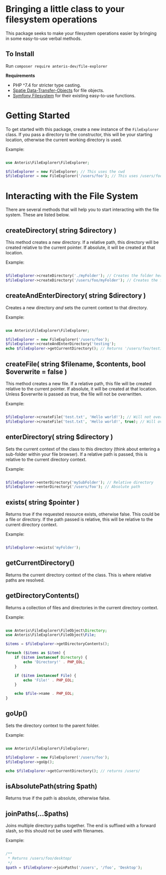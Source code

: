 # Bringing a little class to your filesystem operations

This package seeks to make your filesystem operations easier by bringing in some easy-to-use verbal methods.

## To Install

Run `composer require anteris-dev/file-explorer`

**Requirements**
- PHP ^7.4 for stricter type casting.
- [Spatie Data-Transfer-Objects](https://github.com/spatie/data-transfer-object) for file objects.
- [Symfony Filesystem](https://github.com/symfony/filesystem) for their existing easy-to-use functions.

# Getting Started

To get started with this package, create a new instance of the `FileExplorer` class. If you pass a directory to the constructor, this will be your starting location, otherwise the current working directory is used.

Example:

```php

use Anteris\FileExplorer\FileExplorer;

$fileExplorer = new FileExplorer; // This uses the cwd
$fileExplorer = new FileExplorer('/users/foo'); // This uses /users/foo

```

# Interacting with the File System

There are several methods that will help you to start interacting with the file system. These are listed below.

## createDirectory( string $directory )
This method creates a new directory. If a relative path, this directory will be created relative to the current pointer. If absolute, it will be created at that location.

Example:

```php

$fileExplorer->createDirectory('./myFolder'); // Creates the folder here
$fileExplorer->createDirectory('/users/foo/myFolder'); // Creates the folder in /users/foo

```

## createAndEnterDirectory( string $directory )
Creates a new directory _and_ sets the current context to that directory.

Example:

```php

use Anteris\FileExplorer\FileExplorer;

$fileExplorer = new FileExplorer('/users/foo');
$fileExplorer->createAndEnterDirectory('testing');
echo $fileExplorer->getCurrentDirectory(); // Returns '/users/foo/testing/'

```

## createFile( string $filename, $contents, bool $overwrite = false )
This method creates a new file. If a relative path, this file will be created relative to the current pointer. If absolute, it will be created at that location. Unless $overwrite is passed as true, the file will not be overwritten.

Example:

```php

$fileExplorer->createFile('test.txt', 'Hello world!'); // Will not overwrite test.txt
$fileExplorer->createFile('test.txt', 'Hello world!', true); // Will overwrite test.txt

```

## enterDirectory( string $directory )
Sets the current context of the class to this directory (think about entering a sub-folder within your file browser). If a relative path is passed, this is relative to the current directory context.

Example:

```php

$fileExplorer->enterDirectory('mySubFolder'); // Relative directory
$fileExplorer->enterDirectory('/users/foo'); // Absolute path

```

## exists( string $pointer )
Returns true if the requested resource exists, otherwise false. This could be a file or directory. If the path passed is relative, this will be relative to the current directory context.

Example:

```php

$fileExplorer->exists('myFolder');

```

## getCurrentDirectory()
Returns the current directory context of the class. This is where relative paths are resolved.

## getDirectoryContents()
Returns a collection of files and directories in the current directory context.

Example:

```php

use Anteris\FileExplorer\FileObject\Directory;
use Anteris\FileExplorer\FileObject\File;

$items = $fileExplorer->getDirectoryContents();

foreach ($items as $item) {
    if ($item instanceof Directory) {
        echo 'Directory!' . PHP_EOL;
    }

    if ($item instanceof File) {
        echo 'File!' . PHP_EOL;
    }

    echo $file->name . PHP_EOL;
}

```

## goUp()
Sets the directory context to the parent folder.

Example:

```php

use Anteris\FileExplorer\FileExplorer;

$fileExplorer = new FileExplorer('/users/foo');
$fileExplorer->goUp();

echo $fileExplorer->getCurrentDirectory(); // returns /users/

```

## isAbsolutePath(string $path)
Returns true if the path is absolute, otherwise false.

## joinPaths(...$paths)
Joins multiple directory paths together. The end is suffixed with a forward slash, so this should not be used with filenames.

Example:

```php

/**
 * Returns /users/foo/desktop/
 */
$path = $fileExplorer->joinPaths('/users', '/foo', 'Desktop');

```
